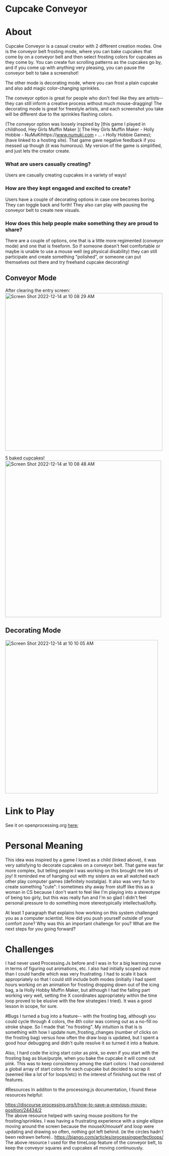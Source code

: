 # Cupcake Conveyor

# About

Cupcake Conveyor is a casual creator with 2 different creation modes.
One is the conveyor belt frosting mode, where you can bake cupcakes that come by on a conveyor belt and then select frosting colors for cupcakes as they come by.
You can create fun scrolling patterns as the cupcakes go by, and if you come up with anything very pleasing, you can pause
the conveyor belt to take a screenshot!

The other mode is decorating mode, where you can frost a plain cupcake and also add magic color-changing sprinkles.

The conveyor option is great for people who don't feel like they are artists-- they can still inform a creative process without much mouse-dragging!
The decorating mode is great for freestyle artists, and each screenshot you take will be different due to the sprinkles flashing colors.

(The conveyor option was loosely inspired by [this game I played in childhood, Hey Girls Muffin Maker ](
The Hey Girls Muffin Maker - Holly Hobbie - NuMuKihttps://www.numuki.com › ... › Holly Hobbie Games); (have linked to a hosting site).
That game gave negative feedback if you messed up though (it was humorous). My version of the game is simplified, and just lets the creator create.

### What are users casually creating?
Users are casually creating cupcakes in a variety of ways!

### How are they kept engaged and excited to create?
Users have a couple of decorating options in case one becomes boring. They can toggle back and forth!
They also can play with pausing the conveyor belt to create new visuals.

### How does this help people make something they are proud to share?

There are a couple of options, one that is a little more regimented (conveyor mode) and one that is freeform.
So if someone doesn't feel comfortable or maybe is unable to use a mouse well (eg physical disability) they can still participate
and create something "polished", or someone can put themselves out there and try freehand cupcake decorating!

## Conveyor Mode
After clearing the entry screen:
<img width="498" alt="Screen Shot 2022-12-14 at 10 08 29 AM" src="https://user-images.githubusercontent.com/68559641/207632517-4fcb57c7-ac1c-4b3a-ae9f-5add2f9738cc.png">

5 baked cupcakes!
<img width="494" alt="Screen Shot 2022-12-14 at 10 08 48 AM" src="https://user-images.githubusercontent.com/68559641/207632584-a8881bf0-e6a1-41c4-835a-9e51d620fa16.png">

## Decorating Mode
<img width="484" alt="Screen Shot 2022-12-14 at 10 10 05 AM" src="https://user-images.githubusercontent.com/68559641/207632967-68e8f56c-236a-4be9-a07c-d53b82a0bee7.png">



# Link to Play
See it on openprocessing.org [here](https://openprocessing.org/sketch/1772103);


# Personal Meaning

This idea was inspired by a game I loved as a child (linked above), it was very satisfying to decorate cupcakes on a conveyor belt.
That game was far more complex, but telling people I was working on this brought me lots of joy! It reminded me of hanging out with
my sisters as we all watched each other play computer games (definitely nostalgia).
It also was very fun to create something "cute": I sometimes shy away from stuff like this as a woman in CS because I don't want to
feel like I'm playing into a stereotype of being too girly, but this was really fun and I'm so glad I didn't feel personal pressure to
do something more stereotypically intellectual/lofty.


At least 1 paragraph that explains how working on this system challenged you as a computer scientist. How did you push yourself outside of your comfort zone? Why was this an important challenge for you? What are the next steps for you going forward?

# Challenges
I had never used Processing.Js before and I was in for a big learning curve in terms of figuring out animations, etc.
I also had initially scoped out more than I could handle which was very frustrating. I had to scale it back appropriately so that
I could still include both modes (initially I had spent hours working on an animation for frosting dropping down out of the icing bag, 
a la Holly Hobby Muffin Maker, but although I had the falling part working very well, setting the X coordinates appropriately within the time loop
proved to be elusive with the few strategies I tried).
It was a good lesson in scope, for sure.

#Bugs
I turned a bug into a feature-- with the frosting bag, although you could cycle through 4 colors, the 4th color was coming out as a no-fill no stroke
shape. So I made that "no frosting". My intuition is that is is something with how I update num_frosting_changes (number of clicks on the frosting bag) versus
how often the draw loop is updated, but I spent a good hour debugging and didn't quite resolve it so turned it into a feature.

Also, I hard code the icing start color as pink, so even if you start with the frosting bag as blue/purple, when you bake the cupcake
it will come out pink. This was to keep consistency among the start colors: I had considered a global array of start colors for each cupcake
but decided to scrap it (seemed like a lot of for loops/etc) in the interest of finishing out the rest of features.

#Resources
In additon to the processing.js documentation, I found these resources helpful:

https://discourse.processing.org/t/how-to-save-a-previous-mouse-position/24434/2
<br>
The above resource helped with saving mouse positions for the frosting/sprinkles. I was having a frustrating experience
with a single ellipse moving around the screen because the mouseX/mouseY and loop were updating and drawing so often, nothing got left behind.
(ie the circles hadn't been redrawn before)..
https://bjango.com/articles/processingperfectloops/ 
<br>
The above resource I used for the timeLoop feature of the conveyor belt, to keep the conveyor squares and cupcakes all moving 
continuously.
